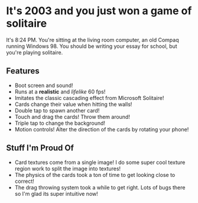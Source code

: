 # It's 2003 and you just won a game of solitaire

It's 8:24 PM. You're sitting at the living room computer, an old Compaq running Windows 98. You should be writing your essay for school, but you're playing solitaire.

## Features
* Boot screen and sound!
* Runs at a **realistic** and *lifelike* 60 fps!
* Imitates the classic cascading effect from Microsoft Solitaire!
* Cards change their value when hitting the walls!
* Double tap to spawn another card!
* Touch and drag the cards! Throw them around!
* Triple tap to change the background!
* Motion controls! Alter the direction of the cards by rotating your phone!

## Stuff I'm Proud Of
* Card textures come from a single image! I do some super cool texture region work to split the image into textures!
* The physics of the cards took a ton of time to get looking close to correct!
* The drag throwing system took a while to get right. Lots of bugs there so I'm glad its super intuitive now!